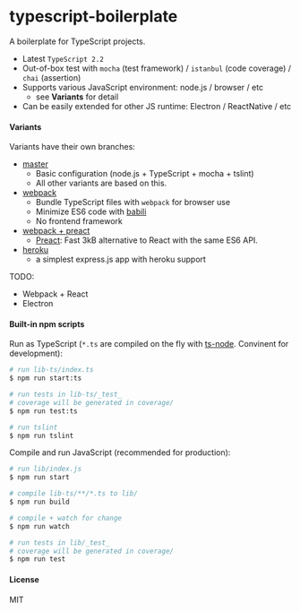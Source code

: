 # typescript-boilerplate

A boilerplate for TypeScript projects.

- Latest `TypeScript 2.2`
- Out-of-box test with `mocha` (test framework) / `istanbul` (code coverage) / `chai` (assertion)
- Supports various JavaScript environment: node.js / browser / etc
    - see **Variants** for detail
- Can be easily extended for other JS runtime: Electron / ReactNative / etc

#### Variants

Variants have their own branches:

- [master](https://github.com/jokester/typescript-boilerplate/tree/master)
    - Basic configuration (node.js + TypeScript + mocha + tslint)
    - All other variants are based on this.
- [webpack](https://github.com/jokester/typescript-boilerplate/tree/webpack)
    - Bundle TypeScript files with `webpack` for browser use
    - Minimize ES6 code with [babili](https://github.com/babel/babili)
    - No frontend framework
- [webpack + preact](https://github.com/jokester/typescript-boilerplate/tree/webpack-preact)
    - [Preact](https://preactjs.com/): Fast 3kB alternative to React with the same ES6 API.
- [heroku](https://github.com/jokester/typescript-boilerplate/tree/heroku)
    - a simplest express.js app with heroku support

TODO:
- Webpack + React
- Electron

#### Built-in npm scripts

Run as TypeScript (`*.ts` are compiled on the fly with [ts-node](https://github.com/TypeStrong/ts-node). Convinent for development):

```bash
# run lib-ts/index.ts
$ npm run start:ts

# run tests in lib-ts/_test_
# coverage will be generated in coverage/
$ npm run test:ts

# run tslint
$ npm run tslint
```

Compile and run JavaScript (recommended for production):

```bash
# run lib/index.js
$ npm run start

# compile lib-ts/**/*.ts to lib/
$ npm run build

# compile + watch for change
$ npm run watch

# run tests in lib/_test_
# coverage will be generated in coverage/
$ npm run test
```

#### License

MIT
